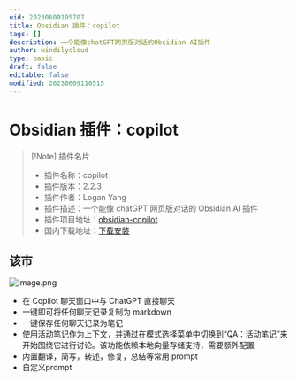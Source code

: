```yaml
---
uid: 20230609105707
title: Obsidian 插件：copilot
tags: []
description: 一个能像chatGPT网页版对话的Obsidian AI插件
author: windilycloud
type: basic
draft: false
editable: false
modified: 20230609110515
---
```


# Obsidian 插件：copilot

> [!Note] 插件名片
> - 插件名称：copilot
> - 插件版本：2.2.3
> - 插件作者：Logan Yang
> - 插件描述：一个能像 chatGPT 网页版对话的 Obsidian AI 插件
> - 插件项目地址：[obsidian-copilot](https://github.com/logancyang/obsidian-copilot)
> - 国内下载地址：[下载安装](https://pkmer.cn/products/plugin/pluginMarket/?copilot)

## 该市

![image.png](https://cdn.pkmer.cn/images/20230609110121.png!pkmer)

- 在 Copilot 聊天窗口中与 ChatGPT 直接聊天
- 一键即可将任何聊天记录复制为 markdown
- 一键保存任何聊天记录为笔记
- 使用活动笔记作为上下文，并通过在模式选择菜单中切换到“QA：活动笔记”来开始围绕它进行讨论。该功能依赖本地向量存储支持，需要额外配置
- 内置翻译，简写，转述，修复，总结等常用 prompt
- 自定义prompt

